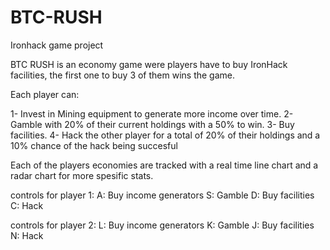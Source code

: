 # BTC-RUSH
Ironhack game project

BTC RUSH is an economy game were players have to buy IronHack facilities, the first one to buy 3 of them wins the game. 

Each player can:

1- Invest in Mining equipment to generate more income over time.
2- Gamble with 20% of their current holdings with a 50% to win.
3- Buy facilities.
4- Hack the other player for a total of 20% of their holdings and a 10% chance of the hack being succesful

Each of the players economies are tracked with a real time line chart and a radar chart for more spesific stats.

controls for player 1:
A: Buy income generators
S: Gamble
D: Buy facilities
C: Hack

controls for player 2:
L: Buy income generators
K: Gamble
J: Buy facilities
N: Hack
